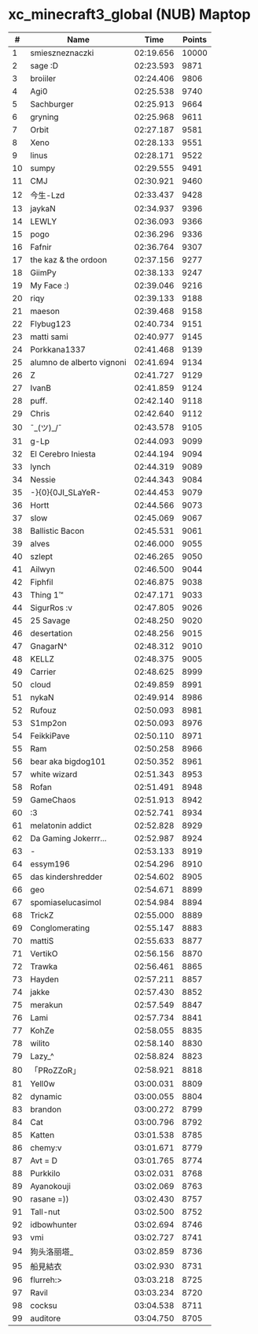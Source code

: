# xc_minecraft3_global (NUB) Maptop

|  # | Name | Time | Points |
|-------------- | -------------- | -------------- | -------------- | 
| 1 | smieszneznaczki | 02:19.656 | 10000 | 
| 2 | sage :D | 02:23.593 | 9871 | 
| 3 | broiiler | 02:24.406 | 9806 | 
| 4 | Agi0 | 02:25.538 | 9740 | 
| 5 | Sachburger | 02:25.913 | 9664 | 
| 6 | gryning | 02:25.968 | 9611 | 
| 7 | Orbit | 02:27.187 | 9581 | 
| 8 | Xeno | 02:28.133 | 9551 | 
| 9 | linus | 02:28.171 | 9522 | 
| 10 | sumpy | 02:29.555 | 9491 | 
| 11 | CMJ | 02:30.921 | 9460 | 
| 12 | 今生-Lzd | 02:33.437 | 9428 | 
| 13 | jaykaN | 02:34.937 | 9396 | 
| 14 | LEWLY | 02:36.093 | 9366 | 
| 15 | pogo | 02:36.296 | 9336 | 
| 16 | Fafnir | 02:36.764 | 9307 | 
| 17 | the kaz & the ordoon | 02:37.156 | 9277 | 
| 18 | GiimPy | 02:38.133 | 9247 | 
| 19 | My Face :) | 02:39.046 | 9216 | 
| 20 | riqy | 02:39.133 | 9188 | 
| 21 | maeson | 02:39.468 | 9158 | 
| 22 | Flybug123 | 02:40.734 | 9151 | 
| 23 | matti sami | 02:40.977 | 9145 | 
| 24 | Porkkana1337 | 02:41.468 | 9139 | 
| 25 | alumno de alberto vignoni | 02:41.694 | 9134 | 
| 26 | Z | 02:41.727 | 9129 | 
| 27 | IvanB | 02:41.859 | 9124 | 
| 28 | puff. | 02:42.140 | 9118 | 
| 29 | Chris | 02:42.640 | 9112 | 
| 30 | ¯\_(ツ)_/¯ | 02:43.578 | 9105 | 
| 31 | g-Lp | 02:44.093 | 9099 | 
| 32 | El Cerebro Iniesta | 02:44.194 | 9094 | 
| 33 | lynch | 02:44.319 | 9089 | 
| 34 | Nessie | 02:44.343 | 9084 | 
| 35 | -}{0}{0JI_SLaYeR- | 02:44.453 | 9079 | 
| 36 | Hortt | 02:44.566 | 9073 | 
| 37 | slow | 02:45.069 | 9067 | 
| 38 | Ballistic Bacon | 02:45.531 | 9061 | 
| 39 | alves | 02:46.000 | 9055 | 
| 40 | szlept | 02:46.265 | 9050 | 
| 41 | Ailwyn | 02:46.500 | 9044 | 
| 42 | Fiphfil | 02:46.875 | 9038 | 
| 43 | Thing 1™ | 02:47.171 | 9033 | 
| 44 | SigurRos :v | 02:47.805 | 9026 | 
| 45 | 25 Savage | 02:48.250 | 9020 | 
| 46 | desertation | 02:48.256 | 9015 | 
| 47 | GnagarN^ | 02:48.312 | 9010 | 
| 48 | KELLZ | 02:48.375 | 9005 | 
| 49 | Carrier | 02:48.625 | 8999 | 
| 50 | cloud | 02:49.859 | 8991 | 
| 51 | nykaN | 02:49.914 | 8986 | 
| 52 | Rufouz | 02:50.093 | 8981 | 
| 53 | S1mp2on | 02:50.093 | 8976 | 
| 54 | FeikkiPave | 02:50.110 | 8971 | 
| 55 | Ram | 02:50.258 | 8966 | 
| 56 | bear aka bigdog101 | 02:50.352 | 8961 | 
| 57 | white wizard | 02:51.343 | 8953 | 
| 58 | Rofan | 02:51.491 | 8948 | 
| 59 | GameChaos | 02:51.913 | 8942 | 
| 60 | :3 | 02:52.741 | 8934 | 
| 61 | melatonin addict | 02:52.828 | 8929 | 
| 62 | Da Gaming Jokerrr... | 02:52.987 | 8924 | 
| 63 | - | 02:53.133 | 8919 | 
| 64 | essym196 | 02:54.296 | 8910 | 
| 65 | das kindershredder | 02:54.602 | 8905 | 
| 66 | geo | 02:54.671 | 8899 | 
| 67 | spomiaselucasimol | 02:54.984 | 8894 | 
| 68 | TrickZ | 02:55.000 | 8889 | 
| 69 | Conglomerating | 02:55.147 | 8883 | 
| 70 | mattiS | 02:55.633 | 8877 | 
| 71 | VertikO | 02:56.156 | 8870 | 
| 72 | Trawka | 02:56.461 | 8865 | 
| 73 | Hayden | 02:57.211 | 8857 | 
| 74 | jakke | 02:57.430 | 8852 | 
| 75 | merakun | 02:57.549 | 8847 | 
| 76 | Lami | 02:57.734 | 8841 | 
| 77 | KohZe | 02:58.055 | 8835 | 
| 78 | wilito | 02:58.140 | 8830 | 
| 79 | Lazy_^ | 02:58.824 | 8823 | 
| 80 | 「PRoZZoR」 | 02:58.921 | 8818 | 
| 81 | Yell0w | 03:00.031 | 8809 | 
| 82 | dynamic | 03:00.055 | 8804 | 
| 83 | brandon | 03:00.272 | 8799 | 
| 84 | Cat | 03:00.796 | 8792 | 
| 85 | Katten | 03:01.538 | 8785 | 
| 86 | chemy:v | 03:01.671 | 8779 | 
| 87 | Avt = D | 03:01.765 | 8774 | 
| 88 | Purkkilo | 03:02.031 | 8768 | 
| 89 | Ayanokouji | 03:02.069 | 8763 | 
| 90 | rasane =)) | 03:02.430 | 8757 | 
| 91 | Tall-nut | 03:02.500 | 8752 | 
| 92 | idbowhunter | 03:02.694 | 8746 | 
| 93 | vmi | 03:02.727 | 8741 | 
| 94 | 狗头洛丽塔_ | 03:02.859 | 8736 | 
| 95 | 船見結衣 | 03:02.930 | 8731 | 
| 96 | flurreh:> | 03:03.218 | 8725 | 
| 97 | Ravil | 03:03.234 | 8720 | 
| 98 | cocksu | 03:04.538 | 8711 | 
| 99 | auditore | 03:04.750 | 8705 | 

